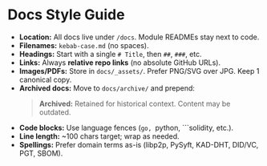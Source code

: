 # Docs Style Guide

- **Location:** All docs live under `/docs`. Module READMEs stay next to code.
- **Filenames:** `kebab-case.md` (no spaces).
- **Headings:** Start with a single `# Title`, then `##`, `###`, etc.
- **Links:** Always **relative repo links** (no absolute GitHub URLs).
- **Images/PDFs:** Store in `docs/_assets/`. Prefer PNG/SVG over JPG. Keep 1 canonical copy.
- **Archived docs:** Move to `docs/archive/` and prepend:
  > **Archived:** Retained for historical context. Content may be outdated.
- **Code blocks:** Use language fences (```go, ```python, ```solidity, etc.).
- **Line length:** ~100 chars target; wrap as needed.
- **Spellings:** Prefer domain terms as-is (libp2p, PySyft, KAD-DHT, DID/VC, PGT, SBOM).
